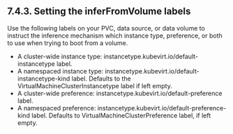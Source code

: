 ## 7.4.3. Setting the inferFromVolume labels

Use the following labels on your PVC, data source, or data volume to instruct the inference mechanism which instance type, preference, or both to use when trying to boot from a volume.

- A cluster-wide instance type: instancetype.kubevirt.io/default-instancetype label.
- A namespaced instance type: instancetype.kubevirt.io/default-instancetype-kind label. Defaults to the VirtualMachineClusterInstancetype label if left empty.
- A cluster-wide preference: instancetype.kubevirt.io/default-preference label.
- A namespaced preference: instancetype.kubevirt.io/default-preference-kind label. Defaults to VirtualMachineClusterPreference label, if left empty.

